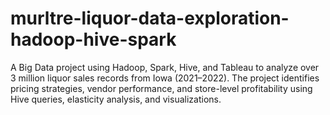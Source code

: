 # murltre-liquor-data-exploration-hadoop-hive-spark
A Big Data project using Hadoop, Spark, Hive, and Tableau to analyze over 3 million liquor sales records from Iowa (2021–2022). The project identifies pricing strategies, vendor performance, and store-level profitability using Hive queries, elasticity analysis, and visualizations.
